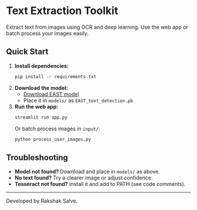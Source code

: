 # Text Extraction Toolkit

Extract text from images using OCR and deep learning. Use the web app or batch process your images easily.

## Quick Start
1. **Install dependencies:**
   ```sh
   pip install -r requirements.txt
   ```
2. **Download the model:**
   - [Download EAST model](https://github.com/oyyd/frozen_east_text_detection.pb/raw/master/frozen_east_text_detection.pb)
   - Place it in `models/` as `EAST_text_detection.pb`
3. **Run the web app:**
   ```sh
   streamlit run app.py
   ```
   Or batch process images in `input/`:
   ```sh
   python process_user_images.py
   ```

## Troubleshooting
- **Model not found?** Download and place in `models/` as above.
- **No text found?** Try a clearer image or adjust confidence.
- **Tesseract not found?** Install it and add to PATH (see code comments).

---
Developed by Rakshak Salve.
